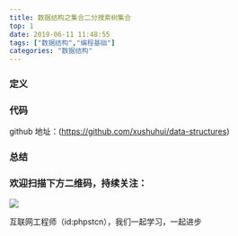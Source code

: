 ```yaml
---
title: 数据结构之集合二分搜索树集合
top: 1
date: 2019-06-11 11:48:55
tags: ["数据结构","编程基础"]
categories: "数据结构"
---
```

### 定义

### 代码

github 地址：(https://github.com/xushuhui/data-structures)


### 总结

### 欢迎扫描下方二维码，持续关注：
![](https://ww1.sinaimg.cn/large/a616b9a4gy1g4xzv954a4j20760763yo.jpg)

互联网工程师（id:phpstcn），我们一起学习，一起进步
